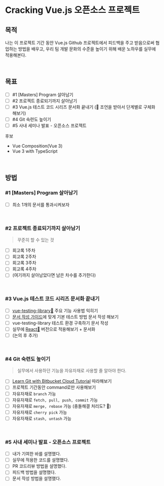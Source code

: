 # Cracking Vue.js 오픈소스 프로젝트

## 목적

나는 이 프로젝트 기간 동안 Vue.js Github 프로젝트에서 피드백을 주고 받음으로써 협업하는 방법을 배우고, 우리 팀 개발 문화의 수준을 높이기 위해 배운 노하우를 실무에 적용해본다.

<br>

## 목표

* [ ] #1 [Masters] Program 살아남기
* [ ] #2 프로젝트 종료되기까지 살아남기
* [ ] #3 Vue.js 테스트 코드 시리즈 문서화 끝내기
(🙏 조언을 받아서 단계별로 구체화 해보기)
* [ ] #4 Git 숙련도 높이기
* [ ] #5 사내 세미나 발표 - 오픈소스 프로젝트

후보

* Vue Composition(Vue 3)
* Vue 3 with TypeScript

<br>

## 방법

### #1 [Masters] Program 살아남기

* [ ] 최소 1개의 문서를 통과시켜보자

<br>

### #2 프로젝트 종료되기까지 살아남기

> 꾸준히 할 수 있는 것

* [ ] 회고록 1주차
* [ ] 회고록 2주차
* [ ] 회고록 3주차
* [ ] 회고록 4주차
* [ ] (여기까지 살아남았다면 남은 차수를 추가한다)

<br>

### #3 Vue.js 테스트 코드 시리즈 문서화 끝내기

* [ ] [vue-testing-library🦎](https://github.com/testing-library/vue-testing-library) 주요 기능 사용법 익히기
* [ ] [문서 작성 가이드](https://github.com/joshua1988/vue-camp/blob/master/.github/DOC_CONTRIBUTION_GUIDE.md)에 맞게 기본 테스트 방법 문서 작성 해보기
* [ ] vue-testing-library 테스트 환경 구축하기 문서 작성
* [ ] 실무에 [React🐐](https://github.com/testing-library/react-testing-library) 버전으로 적용해보기 + 문서화
* [ ] (논의 후 추가)

<br>

### #4 Git 숙련도 높이기

> 실무에서 사용하던 기능을 자유자재로 사용할 줄 알아야 한다.

* [ ] [Learn Git with Bitbucket Cloud Tutorial](https://www.atlassian.com/git/tutorials/learn-git-with-bitbucket-cloud) 따라해보기
* [ ] 프로젝트 기간동안 command로만 사용해보기
* [ ] 자유자재로 `branch` 가능
* [ ] 자유자재로 `fetch, pull, push, commit` 가능
* [ ] 자유자재로 `merge, rebase` 가능 (충돌해결 처리도? 🤔)
* [ ] 자유자재로 `cherry pick` 가능
* [ ] 자유자재로 `stash, untash` 가능

<br>

### #5 사내 세미나 발표 - 오픈소스 프로젝트

* [ ] 내가 기여한 바를 설명했다.
* [ ] 실무에 적용한 코드를 설명했다.
* [ ] PR 코드리뷰 방법을 설명했다.
* [ ] 피드백 방법을 설명했다.
* [ ] 문서 작성 방법을 설명했다.
